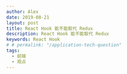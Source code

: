 ```yaml
---
author: Alex
date: 2019-08-21
layout: post
title: React Hook 能不能取代 Redux
description: React Hook 能不能取代 Redux
keywords: React Hook
# # permalink: "/application-tech-question"
tags:
  - 前端
  - 观点
---
```

